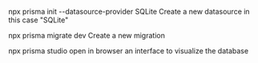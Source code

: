 npx prisma init --datasource-provider SQLite
  Create a new datasource in this case "SQLite"

npx prisma migrate dev
  Create a new migration

npx prisma studio
  open in browser an interface to visualize the database


